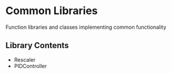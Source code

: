 # Common Libraries

Function libraries and classes implementing common functionality

## Library Contents

* Rescaler
* PIDController

